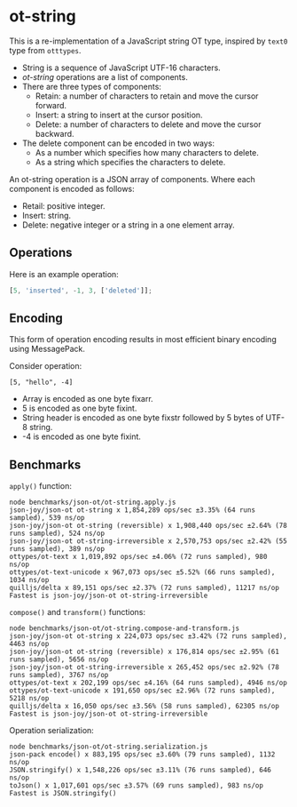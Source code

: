 # ot-string

This is a re-implementation of a JavaScript string OT type, inspired by
`text0` type from `otttypes`.

- String is a sequence of JavaScript UTF-16 characters.
- _ot-string_ operations are a list of components.
- There are three types of components:
  - Retain: a number of characters to retain and move the cursor forward.
  - Insert: a string to insert at the cursor position.
  - Delete: a number of characters to delete and move the cursor backward.
- The delete component can be encoded in two ways:
  - As a number which specifies how many characters to delete.
  - As a string which specifies the characters to delete.

An ot-string operation is a JSON array of components. Where each component is
encoded as follows:

- Retail: positive integer.
- Insert: string.
- Delete: negative integer or a string in a one element array.

## Operations

Here is an example operation:

```js
[5, 'inserted', -1, 3, ['deleted']];
```

## Encoding

This form of operation encoding results in most efficient binary encoding using MessagePack.

Consider operation:

```
[5, "hello", -4]
```

- Array is encoded as one byte fixarr.
- 5 is encoded as one byte fixint.
- String header is encoded as one byte fixstr followed by 5 bytes of UTF-8 string.
- -4 is encoded as one byte fixint.

## Benchmarks

`apply()` function:

```
node benchmarks/json-ot/ot-string.apply.js
json-joy/json-ot ot-string x 1,854,289 ops/sec ±3.35% (64 runs sampled), 539 ns/op
json-joy/json-ot ot-string (reversible) x 1,908,440 ops/sec ±2.64% (78 runs sampled), 524 ns/op
json-joy/json-ot ot-string-irreversible x 2,570,753 ops/sec ±2.42% (55 runs sampled), 389 ns/op
ottypes/ot-text x 1,019,892 ops/sec ±4.06% (72 runs sampled), 980 ns/op
ottypes/ot-text-unicode x 967,073 ops/sec ±5.52% (66 runs sampled), 1034 ns/op
quilljs/delta x 89,151 ops/sec ±2.37% (72 runs sampled), 11217 ns/op
Fastest is json-joy/json-ot ot-string-irreversible
```

`compose()` and `transform()` functions:

```
node benchmarks/json-ot/ot-string.compose-and-transform.js
json-joy/json-ot ot-string x 224,073 ops/sec ±3.42% (72 runs sampled), 4463 ns/op
json-joy/json-ot ot-string (reversible) x 176,814 ops/sec ±2.95% (61 runs sampled), 5656 ns/op
json-joy/json-ot ot-string-irreversible x 265,452 ops/sec ±2.92% (78 runs sampled), 3767 ns/op
ottypes/ot-text x 202,199 ops/sec ±4.16% (64 runs sampled), 4946 ns/op
ottypes/ot-text-unicode x 191,650 ops/sec ±2.96% (72 runs sampled), 5218 ns/op
quilljs/delta x 16,050 ops/sec ±3.56% (58 runs sampled), 62305 ns/op
Fastest is json-joy/json-ot ot-string-irreversible
```

Operation serialization:

```
node benchmarks/json-ot/ot-string.serialization.js
json-pack encode() x 883,195 ops/sec ±3.60% (79 runs sampled), 1132 ns/op
JSON.stringify() x 1,548,226 ops/sec ±3.11% (76 runs sampled), 646 ns/op
toJson() x 1,017,601 ops/sec ±3.57% (69 runs sampled), 983 ns/op
Fastest is JSON.stringify()
```
